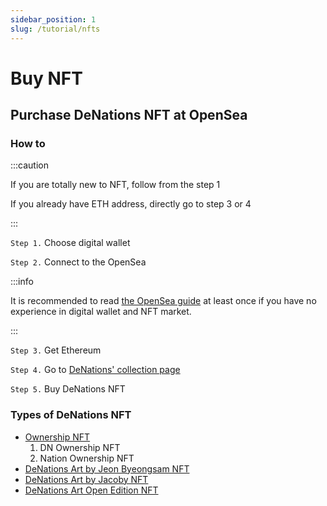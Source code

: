 ```yaml
---
sidebar_position: 1
slug: /tutorial/nfts
---
```


# Buy NFT

## Purchase DeNations NFT at OpenSea

### How to

:::caution 

If you are totally new to NFT, follow from the step 1

If you already have ETH address, directly go to step 3 or 4

:::

`Step 1.` Choose digital wallet 

`Step 2.` Connect to the OpenSea

:::info

It is recommended to read [the OpenSea guide](https://opensea.io/blog/guides/welcome-to-opensea/) at least once if you have no experience in digital wallet and NFT market.

:::

`Step 3.` Get Ethereum

`Step 4.` Go to [DeNations' collection page](https://opensea.io/collection/decentralized-nations)

`Step 5.` Buy DeNations NFT  

### Types of DeNations NFT

- [Ownership NFT](https://opensea.io/collection/decentralized-nations)
    1. DN Ownership NFT
    2. Nation Ownership NFT
- [DeNations Art by Jeon Byeongsam NFT](https://opensea.io/collection/denations-art-unique-edition)
- [DeNations Art by Jacoby NFT](https://opensea.io/collection/denations-art-by-jacoby)
- [DeNations Art Open Edition NFT](https://opensea.io/collection/denations-art-open-edition)